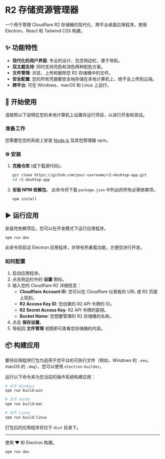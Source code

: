 # R2 存储资源管理器

一个用于管理 Cloudflare R2 存储桶的现代化、跨平台桌面应用程序。使用 Electron、React 和 Tailwind CSS 构建。

## ✨ 功能特性

-   **现代化的用户界面**: 专业的设计，包含侧边栏，便于导航。
-   **双主题支持**: 同时支持亮色和深色两种配色方案。
-   **文件管理**: 浏览、上传和删除您 R2 存储桶中的文件。
-   **安全配置**: 您的所有凭据都安全地存储在本地计算机上，绝不会上传到云端。
-   **跨平台**: 可在 Windows、macOS 和 Linux 上运行。

## 🚀 开始使用

请按照以下说明在您的本地计算机上设置并运行项目，以进行开发和测试。

### 准备工作

您需要在您的系统上安装 [Node.js](https://nodejs.org/) 及其包管理器 npm。

### ⚙️ 安装

1.  **克隆仓库** (或下载源代码)。
    ```sh
    git clone https://github.com/your-username/r2-desktop-app.git
    cd r2-desktop-app
    ```

2.  **安装 NPM 依赖包**。
    此命令将下载 `package.json` 中列出的所有必需依赖项。

    ```sh
    npm install
    ```

## ▶️ 运行应用

安装完依赖项后，您可以在开发模式下运行应用程序。

```sh
npm run dev
```

此命令将启动 Electron 应用程序，并带有热重载功能，方便您进行开发。

### 如何配置

1.  启动应用程序。
2.  点击侧边栏中的 **设置** 图标。
3.  输入您的 Cloudflare R2 详细信息：
    -   **Cloudflare Account ID**: 您可以在 Cloudflare 仪表板的 URL 或 R2 页面上找到。
    -   **R2 Access Key ID**: 您创建的 R2 API 令牌的 ID。
    -   **R2 Secret Access Key**: R2 API 令牌的密钥。
    -   **Bucket Name**: 您想要管理的 R2 存储桶的名称。
4.  点击 **保存设置**。
5.  导航回 **文件管理** 视图即可查看您存储桶的内容。

## 📦 构建应用

要将应用程序打包为适用于您平台的可执行文件（例如，Windows 的 `.exe`，macOS 的 `.dmg`），您可以使用 `electron-builder`。

运行以下命令来为您当前的操作系统构建应用：

```sh
# 对于 Windows
npm run build:win

# 对于 macOS
npm run build:mac

# 对于 Linux
npm run build:linux
```

打包后的应用程序将位于 `dist` 目录下。

---

使用 ❤️ 和 Electron 构建。

```bash
npm run dev